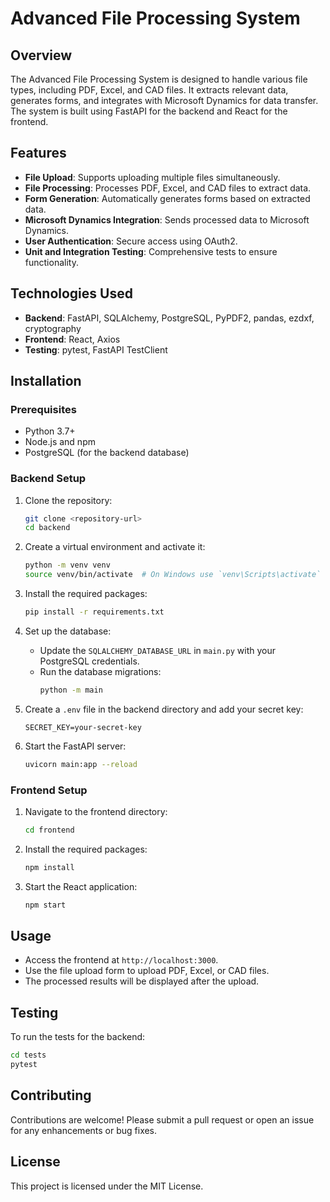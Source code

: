 # Advanced File Processing System

## Overview
The Advanced File Processing System is designed to handle various file types, including PDF, Excel, and CAD files. It extracts relevant data, generates forms, and integrates with Microsoft Dynamics for data transfer. The system is built using FastAPI for the backend and React for the frontend.

## Features
- **File Upload**: Supports uploading multiple files simultaneously.
- **File Processing**: Processes PDF, Excel, and CAD files to extract data.
- **Form Generation**: Automatically generates forms based on extracted data.
- **Microsoft Dynamics Integration**: Sends processed data to Microsoft Dynamics.
- **User Authentication**: Secure access using OAuth2.
- **Unit and Integration Testing**: Comprehensive tests to ensure functionality.

## Technologies Used
- **Backend**: FastAPI, SQLAlchemy, PostgreSQL, PyPDF2, pandas, ezdxf, cryptography
- **Frontend**: React, Axios
- **Testing**: pytest, FastAPI TestClient

## Installation

### Prerequisites
- Python 3.7+
- Node.js and npm
- PostgreSQL (for the backend database)

### Backend Setup
1. Clone the repository:
   ```bash
   git clone <repository-url>
   cd backend
   ```

2. Create a virtual environment and activate it:
   ```bash
   python -m venv venv
   source venv/bin/activate  # On Windows use `venv\Scripts\activate`
   ```

3. Install the required packages:
   ```bash
   pip install -r requirements.txt
   ```

4. Set up the database:
   - Update the `SQLALCHEMY_DATABASE_URL` in `main.py` with your PostgreSQL credentials.
   - Run the database migrations:
     ```bash
     python -m main
     ```

5. Create a `.env` file in the backend directory and add your secret key:
   ```plaintext
   SECRET_KEY=your-secret-key
   ```

6. Start the FastAPI server:
   ```bash
   uvicorn main:app --reload
   ```

### Frontend Setup
1. Navigate to the frontend directory:
   ```bash
   cd frontend
   ```

2. Install the required packages:
   ```bash
   npm install
   ```

3. Start the React application:
   ```bash
   npm start
   ```

## Usage
- Access the frontend at `http://localhost:3000`.
- Use the file upload form to upload PDF, Excel, or CAD files.
- The processed results will be displayed after the upload.

## Testing
To run the tests for the backend:
```bash
cd tests
pytest
```

## Contributing
Contributions are welcome! Please submit a pull request or open an issue for any enhancements or bug fixes.

## License
This project is licensed under the MIT License.